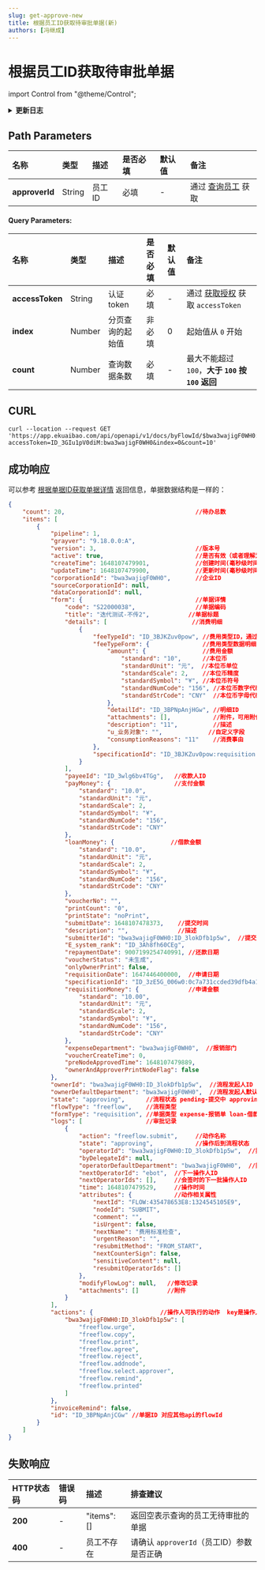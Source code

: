 ```yaml
---
slug: get-approve-new
title: 根据员工ID获取待审批单据(新)
authors: [冯继成]
---
```


# 根据员工ID获取待审批单据

import Control from "@theme/Control";

<Control
method="GET"
url="/api/openapi/v1/docs/byFlowId/$`approverId`"
/>

<details>
  <summary><b>更新日志</b></summary>
  <div>

  [**1.7.0**](/docs/open-api/notice/update-log#170) -> 🐞 **成功响应** 中新增了 `count` 待办总数，用于分页。<br/>
  [**1.6.0**](/docs/open-api/notice/update-log#160) -> 🆕 新增了本接口。<br/>

  </div>
</details>

## Path Parameters

| 名称 | 类型 | 描述 | 是否必填 | 默认值 | 备注 |
| :--- | :--- | :--- | :--- |:--- | :--- |
| **approverId** | String | 员工ID | 必填 | - | 通过 [查询员工](/docs/open-api/corporation/get-staff-ids) 获取 |

#### Query Parameters:

| 名称 | 类型 | 描述 | 是否必填 | 默认值 | 备注 |
| :--- | :--- | :--- | :--- |:--- | :--- |
| **accessToken**   | String  | 认证token     | 必填   | - | 通过 [获取授权](/docs/open-api/getting-started/auth) 获取 `accessToken` |
| **index**         | Number  | 分页查询的起始值 | 非必填 | 0 | 起始值从 `0` 开始 |
| **count**         | Number  | 查询数据条数    | 必填   | - | 最大不能超过 `100`，**大于 `100` 按 `100` 返回** |

## CURL
```shell
curl --location --request GET 'https://app.ekuaibao.com/api/openapi/v1/docs/byFlowId/$bwa3wajigF0WH0:ID_3lokDfb1p5w?accessToken=ID_3GIu1pV0diM:bwa3wajigF0WH0&index=0&count=10'
```

## 成功响应
可以参考 [根据单据ID获取单据详情](/docs/open-api/flows/get-forms-details) 返回信息，单据数据结构是一样的：
```json
{
    "count": 20,                                     //待办总数
    "items": [
        {
            "pipeline": 1,
            "grayver": "9.18.0.0:A",
            "version": 3,                            //版本号
            "active": true,                          //是否有效（或者理解为是否被删除） true：有效，false：无效
            "createTime": 1648107479901,             //创建时间(毫秒级时间戳) 
            "updateTime": 1648107479900,             //更新时间(毫秒级时间戳)，单据审批、单据字段修改都会改变此字段值
            "corporationId": "bwa3wajigF0WH0",       //企业ID
            "sourceCorporationId": null, 
            "dataCorporationId": null,
            "form": {                                //单据详情
                "code": "S22000038",                 //单据编码 
                "title": "迭代测试-不传2",           //单据标题
                "details": [                        //消费明细
                    {
                        "feeTypeId": "ID_3BJKZuv0pow", //费用类型ID，通过【获取费用类型列表】接口可获得，通过【根据ID或CODE获取费用类型模板信息】查询类型详情
                        "feeTypeForm": {               //费用类型数据明细
                            "amount": {                //费用金额
                                "standard": "10",      //本位币
                                "standardUnit": "元",  //本位币单位
                                "standardScale": 2,    //本位币精度
                                "standardSymbol": "¥", //本位币符号
                                "standardNumCode": "156", //本位币数字代码
                                "standardStrCode": "CNY"  //本位币字母代码
                            },
                            "detailId": "ID_3BPNpAnjHGw", //明细ID
                            "attachments": [],            //附件，可用附件信息的数据通过调用【附件下载】接口来获取附件文件下载链接
                            "description": "11",          //描述
                            "u_业务对象": "",             //自定义字段
                            "consumptionReasons": "11"    //消费事由
                        },
                        "specificationId": "ID_3BJKZuv0pow:requisition:87f34911c8972ee6d3a313c481594aa99a0092ae"  //费用类型模版ID
                    }
                ],
                "payeeId": "ID_3wlg6bv4TGg",   //收款人ID
                "payMoney": {                  //支付金额 
                    "standard": "10.0",
                    "standardUnit": "元",
                    "standardScale": 2,
                    "standardSymbol": "¥",
                    "standardNumCode": "156",
                    "standardStrCode": "CNY"
                },
                "loanMoney": {                //借款金额
                    "standard": "10.0",
                    "standardUnit": "元",
                    "standardScale": 2,
                    "standardSymbol": "¥",
                    "standardNumCode": "156",
                    "standardStrCode": "CNY"
                },
                "voucherNo": "",
                "printCount": "0",
                "printState": "noPrint",
                "submitDate": 1648107478373,    //提交时间
                "description": "",              //描述
                "submitterId": "bwa3wajigF0WH0:ID_3lokDfb1p5w",  //提交人ID
                "E_system_rank": "ID_3Ah8fh60CEg",
                "repaymentDate": 9007199254740991, //还款日期
                "voucherStatus": "未生成",
                "onlyOwnerPrint": false,
                "requisitionDate": 1647446400000,  //申请日期
                "specificationId": "ID_3zE5G_006w0:0c7a731ccded39dfb4a19e29de9038114881e102",  //单据模版ID
                "requisitionMoney": {              //申请金额
                    "standard": "10.00",
                    "standardUnit": "元",
                    "standardScale": 2,
                    "standardSymbol": "¥",
                    "standardNumCode": "156",
                    "standardStrCode": "CNY"
                },
                "expenseDepartment": "bwa3wajigF0WH0",  //报销部门
                "voucherCreateTime": 0,
                "preNodeApprovedTime": 1648107479889,
                "ownerAndApproverPrintNodeFlag": false
            },
            "ownerId": "bwa3wajigF0WH0:ID_3lokDfb1p5w",  //流程发起人ID
            "ownerDefaultDepartment": "bwa3wajigF0WH0",  //流程发起人默认部门ID
            "state": "approving",      //流程状态 pending-提交中 approving-审批中 rejected-已驳回 paying-待支付 PROCESSING-支付中 paid-已支付 archived-归档 sending-寄送中 receiving-收单中                      
            "flowType": "freeflow",    //流程类型
            "formType": "requisition", //单据类型 expense-报销单 loan-借款单 payment-付款单 requisition-申请单 custom-通用审批单 receipt-收款单
            "logs": [                  //审批记录
                { 
                    "action": "freeflow.submit",     //动作名称
                    "state": "approving",            //操作后到流程状态
                    "operatorId": "bwa3wajigF0WH0:ID_3lokDfb1p5w",  //操作人ID
                    "byDelegateId": null,
                    "operatorDefaultDepartment": "bwa3wajigF0WH0",  //操作人默认部门ID
                    "nextOperatorId": "ebot",  //下一操作人ID
                    "nextOperatorIds": [],     //会签时的下一批操作人ID
                    "time": 1648107479529,     //操作时间
                    "attributes": {            //动作相关属性
                        "nextId": "FLOW:435478653E8:1324545105E9",
                        "nodeId": "SUBMIT",
                        "comment": "",
                        "isUrgent": false,
                        "nextName": "费用标准检查",
                        "urgentReason": "",
                        "resubmitMethod": "FROM_START",
                        "nextCounterSign": false,
                        "sensitiveContent": null,
                        "resubmitOperatorIds": []
                    },
                    "modifyFlowLog": null,   //修改记录
                    "attachments": []        //附件
                }
            ],
            "actions": {                   //操作人可执行的动作  key是操作人的员工ID；value是动作名称
                "bwa3wajigF0WH0:ID_3lokDfb1p5w": [
                    "freeflow.urge",
                    "freeflow.copy",
                    "freeflow.print",
                    "freeflow.agree",
                    "freeflow.reject",
                    "freeflow.addnode",
                    "freeflow.select.approver",
                    "freeflow.remind",
                    "freeflow.printed"
                ]
            },
            "invoiceRemind": false,
            "id": "ID_3BPNpAnjCGw" //单据ID 对应其他api的flowId  
        }
    ]
}
```

## 失败响应

| HTTP状态码 | 错误码 | 描述 | 排查建议 |
| :--- | :--- | :--- | :--- |
| **200** | - |  "items": [] | 返回空表示查询的员工无待审批的单据  |
| **400** | - | 员工不存在 | 请确认 `approverId`（员工ID）参数是否正确  |



